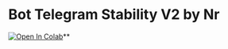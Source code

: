# Bot Telegram Stability V2 by Nr <br>
[![Open In Colab](https://colab.research.google.com/assets/colab-badge.svg)](https://colab.research.google.com/github/nguyen-nora/telegram-images-stability-AI-v2/blob/main/telegram_colab.ipynb)**
